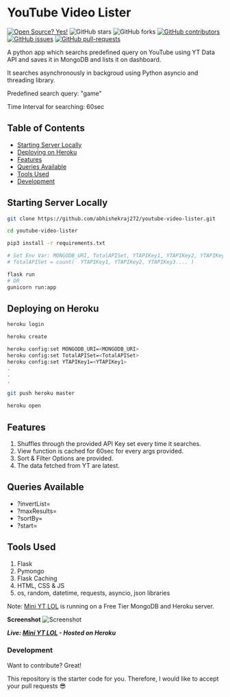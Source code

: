 # YouTube Video Lister
[![Open Source? Yes!](https://badgen.net/badge/Open%20Source%20%3F/Yes%21/blue?icon=github)](https://github.com/abhishekraj272/badges/)
![GitHub stars](https://img.shields.io/github/stars/abhishekraj272/youtube-video-lister?style=social)
![GitHub forks](https://img.shields.io/github/forks/abhishekraj272/youtube-video-lister?style=social)
[![GitHub contributors](https://img.shields.io/github/contributors/abhishekraj272/youtube-video-lister.svg)](https://GitHub.com/abhishekraj272/youtube-video-lister/graphs/contributors/)
[![GitHub issues](https://img.shields.io/github/issues/abhishekraj272/youtube-video-lister.svg)](https://GitHub.com/abhishekraj272/youtube-video-lister/issues/)
[![GitHub pull-requests](https://img.shields.io/github/issues-pr/abhishekraj272/youtube-video-lister.svg)](https://GitHub.com/abhishekraj272/youtube-video-lister/pull/)


A python app which searchs predefined query on YouTube using YT Data API and saves it in MongoDB and lists it on dashboard.

It searches asynchronously in backgroud using Python asyncio and threading library.

Predefined search query: "game"

Time Interval for searching: 60sec

## Table of Contents

-   [Starting Server Locally](#startingserverlocally)
-   [Deploying on Heroku](#deployingonheroku)
-   [Features](#features)
-   [Queries Available](#queriesavailable)
-   [Tools Used](#toolsused)
-   [Development](#development)


## Starting Server Locally
```bash
git clone https://github.com/abhishekraj272/youtube-video-lister.git

cd youtube-video-lister

pip3 install -r requirements.txt

# Set Env Var: MONGODB_URI, TotalAPISet, YTAPIKey1, YTAPIKey2, YTAPIKey3....
# TotalAPISet = count(  YTAPIKey1, YTAPIKey2, YTAPIKey3.... ) 

flask run 
# OR
gunicorn run:app
```

## Deploying on Heroku

```bash
heroku login

heroku create

heroku config:set MONGODB_URI=<MONGODB_URI>
heroku config:set TotalAPISet=<TotalAPISet>
heroku config:set YTAPIKey1=<YTAPIKey1>
.
.
.

git push heroku master

heroku open
```

## Features
1. Shuffles through the provided API Key set every time it searches.
2. View function is cached for 60sec for every args provided.
3. Sort & Filter Options are provided.
4. The data fetched from YT are latest.

## Queries Available
 -   ?invertList=
 -   ?maxResults=
 -  ?sortBy=
 -  ?start=

## Tools Used
1) Flask
2) Pymongo
3) Flask Caching
4) HTML, CSS & JS
5) os, random, datetime, requests, asyncio, json libraries


Note: [Mini YT LOL](https://mini-yt-lol.herokuapp.com/dashboard) is running on a Free Tier MongoDB and Heroku server.

**Screenshot**
![Screenshot](https://github.com/UshasriMavuri1999/youtube-video-lister/blob/master/image/screenshot.png)

***Live: [Mini YT LOL](https://mini-yt-lol.herokuapp.com/dashboard) - Hosted on Heroku***

### Development

Want to contribute? Great!

This repository is the starter code for you. Therefore, I would like to accept your pull requests 😎
